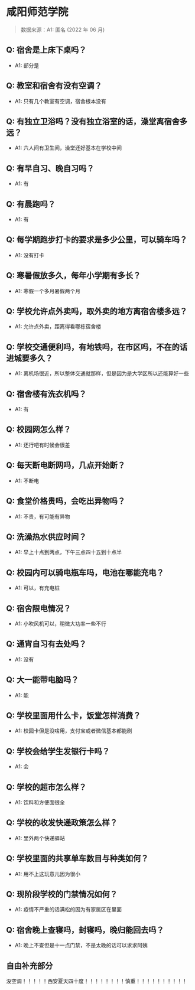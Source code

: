 # 咸阳师范学院

> 数据来源：A1: 匿名 (2022 年 06 月)

## Q: 宿舍是上床下桌吗？

- A1: 部分是

## Q: 教室和宿舍有没有空调？

- A1: 只有几个教室有空调，宿舍根本没有

## Q: 有独立卫浴吗？没有独立浴室的话，澡堂离宿舍多远？

- A1: 六人间有卫生间，澡堂还好基本在学校中间

## Q: 有早自习、晚自习吗？

- A1: 有

## Q: 有晨跑吗？

- A1: 有

## Q: 每学期跑步打卡的要求是多少公里，可以骑车吗？

- A1: 没有打卡

## Q: 寒暑假放多久，每年小学期有多长？

- A1: 寒假一个多月暑假两个月

## Q: 学校允许点外卖吗，取外卖的地方离宿舍楼多远？

- A1: 允许点外卖，距离得看哪栋宿舍楼

## Q: 学校交通便利吗，有地铁吗，在市区吗，不在的话进城要多久？

- A1: 离机场很近，所以整体交通就那样，但是因为是大学区所以还能算好一些

## Q: 宿舍楼有洗衣机吗？

- A1: 有

## Q: 校园网怎么样？

- A1: 还行吧有时候会很差

## Q: 每天断电断网吗，几点开始断？

- A1: 不断电

## Q: 食堂价格贵吗，会吃出异物吗？

- A1: 不贵，有可能有异物

## Q: 洗澡热水供应时间？

- A1: 早上十点到两点，下午三点四十五到十点半

## Q: 校园内可以骑电瓶车吗，电池在哪能充电？

- A1: 可以，有充电桩

## Q: 宿舍限电情况？

- A1: 小吹风机可以，稍微大功率一些不行

## Q: 通宵自习有去处吗？

- A1: 没有

## Q: 大一能带电脑吗？

- A1: 能

## Q: 学校里面用什么卡，饭堂怎样消费？

- A1: 校园卡但是没啥用，支付宝或者微信基本都能刷

## Q: 学校会给学生发银行卡吗？

- A1: 会

## Q: 学校的超市怎么样？

- A1: 饮料和方便面很全

## Q: 学校的收发快递政策怎么样？

- A1: 里外两个快递驿站

## Q: 学校里面的共享单车数目与种类如何？

- A1: 用不上这玩意儿因为很小

## Q: 现阶段学校的门禁情况如何？

- A1: 疫情不严重的话满松的因为有家属区在里面

## Q: 宿舍晚上查寝吗，封寝吗，晚归能回去吗？

- A1: 晚上不查但是十一点门禁，不是太晚的话可以求求阿姨

## 自由补充部分

没空调！！！！！西安夏天四十度！！！！！！！！慎重！！！！！！！！！！